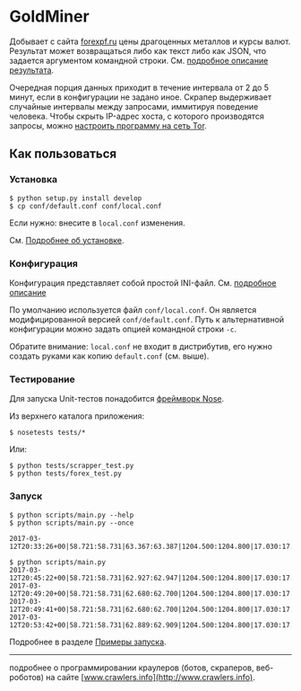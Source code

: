 # GoldMiner

Добывает с сайта [forexpf.ru](http://www.forexpf.ru/) цены драгоценных металлов и курсы валют. Результат может возвращаться либо как текст либо как JSON, что задается аргументом командной строки. См. [подробное описание результата](http://github.com/skrushinsky/goldminer/wiki/GoldMinerResult).

Очередная порция данных приходит в течение интервала от 2 до 5 минут, если в конфигурации не задано иное. Скрапер выдерживает случайные интервалы между запросами, иммитируя поведение человека. Чтобы скрыть IP-адрес хоста, с которого производятся запросы, можно [настроить программу на сеть Tor](http://github.com/skrushinsky/goldminer/wiki/GoldMinerAnonymity).

## Как пользоваться

### Установка

```
$ python setup.py install develop
$ cp conf/default.conf conf/local.conf
```
Если нужно: внесите в `local.conf` изменения.

См. [Подробнее об установке](http://github.com/skrushinsky/goldminer/wiki/GoldMinerSetup).

### Конфигурация

Конфигурация представляет собой простой INI-файл. См. [подробное описание](http://github.com/skrushinsky/goldminer/wiki/GoldMinerConfiguration)

По умолчанию используется файл `conf/local.conf`. Он является модифицированной версией
`conf/default.conf`. Путь к альтернативной конфигурации можно задать опцией командной строки `-c`.

Обратите внимание: `local.conf` не входит в дистрибутив, его нужно создать руками как копию `default.conf` (см. выше).

### Тестирование

Для запуска Unit-тестов понадобится [фреймворк Nose](http://nose.readthedocs.io/en/latest/).

Из верхнего каталога приложения:

```
$ nosetests tests/*
```

Или:

```
$ python tests/scrapper_test.py
$ python tests/forex_test.py
```

### Запуск

```
$ python scripts/main.py --help
$ python scripts/main.py --once

2017-03-12T20:33:26+00|58.721:58.731|63.367:63.387|1204.500:1204.800|17.030:17.060|937.000:947.000|746.600:749.600

$ python scripts/main.py 
2017-03-12T20:45:22+00|58.721:58.731|62.927:62.947|1204.500:1204.800|17.030:17.060|937.000:947.000|746.600:749.600
2017-03-12T20:49:20+00|58.721:58.731|62.680:62.700|1204.500:1204.800|17.030:17.060|937.000:947.000|746.600:749.600
2017-03-12T20:49:41+00|58.721:58.731|62.680:62.700|1204.500:1204.800|17.030:17.060|937.000:947.000|746.600:749.600
2017-03-12T20:53:42+00|58.721:58.731|62.889:62.909|1204.500:1204.800|17.030:17.060|937.000:947.000|746.600:749.600

```
Подробнее в разделе [Примеры запуска](http://github.com/skrushinsky/goldminer/wiki/GoldMinerUsage).

- - -

подробнее о программировании краулеров (ботов, скраперов, веб-роботов) на сайте [www.crawlers.info](http://www.crawlers.info).
